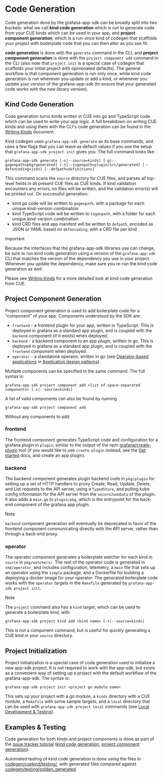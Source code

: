 # Code Generation

Code generation done by the grafana-app-sdk can be broadly split into two buckets: what we call **kind code generation** which is run to generate code from your CUE kinds which can be used in your app, and **project component generation**, which is a run-once kind of codegen that scaffolds your project with boilerplate code that you can then alter as you see fit.

**code generation** is done with the `generate` command in the CLI, and **project component generation** is done with the `project component add` command in the CLI (also note that `project init` is a special case of codegen that scaffolds your initial project with opinionated defaults). The general workflow is that component generation is run only once, while kind code generation is run whenever you update or add a kind, or whenever you update your version of the grafana-app-sdk (to ensure that your generated code works with the new library version).

## Kind Code Generation

Code generation turns kinds written in CUE into go and TypeScript code which can be used to write your app logic. 
A full breakdown on writing CUE kinds and using them with the CLI's code generation can be found in the [Writing Kinds](./custom-kinds/writing-kinds.md) document.

Kind codegen uses `grafana-app-sdk generate` as its base commands, and uses a few flags that you can leave as default values if you use the setup that `grafana-app-sdk project init` gives you. The full command looks like:
```
grafana-app-sdk generate [-s|--source=kinds] [-g|--gogenpath=pkg/generated] [-t|--tsgenpath=plugin/src/generated] [--defencoding=json] [--defpath=definitions]
```
This command scans the `source` directory for CUE files, and parses all top-level fields in all present CUE files as CUE kinds. If kind validation encounters any errors, no files will be written, and the validation error(s) will be printed out. On successful generation: 
* kind go code will be written to `gogenpath`, with a package for each unique kind-version combination
* kind TypeScript code will be written to `tsgenpath`, with a folder for each unique kind-version combination
* kind CRD files and app manifest will be written to `defpath`, encoded as JSON or YAML based on `defencoding`, with a CRD file per kind

> [!IMPORTANT]
> Because the interfaces that the grafana-app-sdk libraries use can change, be sure to run kind code generation using a version of the `grafana-app-sdk` CLI that matches the version of the dependency you use in your project. Whenever you update the dependency, make sure you re-run the kind code generation as well.

Please see [Writing Kinds](./custom-kinds/writing-kinds.md) for a more detailed look at kind code generation from CUE.

## Project Component Generation

Project component generation is used to add boilerplate code for a "component" of your app. Components understood by the SDK are:
* `frontend` - a frontend plugin for your app, written in TypeScript. This is deployed in grafana as a standard app plugin, and is coupled with the `backend` component (if it exists) when deployed.
* `backend` - a backend component to an app plugin, written in go. This is deployed in grafana as a standard app plugin, and is coupled with the `frontend` component when deployed.
* `operator` - a standalone operator, written in go (see [Operator-based applications](./application-design/README.md#operator-based-applications) in [Application design patterns](./application-design/README.md)).

Multiple components can be specified in the same command. The full syntax is:
```
grafana-app-sdk project component add <list of space-separated components> [-s|--source=kinds]
```

A list of valid components can also be found by running 
```
grafana-app-sdk project component add
```
Without any components to add

### frontend

The frontend component generates TypeScript code and configuration for a grafana plugin in `plugin`, similar to the output of the npm [grafana/create-plugin](https://www.npmjs.com/package/@grafana/create-plugin) tool (if you would like to use `create-plugin` instead, see the [Get started](https://grafana.com/developers/plugin-tools/) docs, and create an app plugin).

### backend

The backend component generates plugin backend code in `pkg/plugin` for setting up a set of HTTP handlers to proxy Create, Read, Update, Delete, and List requests to the API server, using a `TypedStore`, and pulling kube config information for the API server from the `secureJsonData` of the plugin. It also adds a `main.go` to `plugin/pkg`, which is the entrypoint for the back-end component of the grafana app plugin.

> [!NOTE]
> `backend` component generation will eventually be deprecated in favor of the frontend component communicating directly with the API server, rather than through a back-end proxy.

### operator

The operator component generates a boilerplate watcher for each kind in `source` in `pkg/watchers/`. The rest of the operator code is generated in `cmd/operator`, and includes configuration, telemetry, a `main` file that sets up an operator using the `simple` package, and a Dockerfile for building a deploying a docker image for your operator. The generated boilerplate code works with the `operator` targets in the `Makefile` generated by `grafana-app-sdk project init`.

> [!NOTE]
> The `project` command also has a `kind` target, which can be used to generate a boilerplate kind, with
> ```
> grafana-app-sdk project kind add <kind name> [-s|--source=kinds]
> ```
> This is not a component command, but is useful for quickly generating a CUE kind in your `source` directory.

## Project Initialization

Project initialization is a special case of code generation used to initialize a new app-sdk project. It is not required to work with the app-sdk, but exists as a convenient way of setting up a project with the default workflow of the grafana-app-sdk. The syntax is:
```
grafana-app-sdk project init <project go module name>
```
This sets up your project with a go module, a `kinds` directory with a CUE module, a `Makefile` with some sample targets, and a `local` directory that can be used with `grafana-app-sdk project local` commands (see [Local Development & Testing](./local-development.md)).

## Examples & Testing

Code generation for both kinds and project components is done as part of the [issue tracker tutorial](./tutorials/issue-tracker/README.md) ([kind code generation](./tutorials/issue-tracker/03-generate-kind-code.md), [project component generation](./tutorials/issue-tracker/04-boilerplate.md)).

Automated testing of kind code generation is done using the files in [codegen/cuekind/testing/](../codegen/cuekind/testing/), with generated files compared against [codegen/testing/golden_generated](../codegen/testing/golden_generated/).
